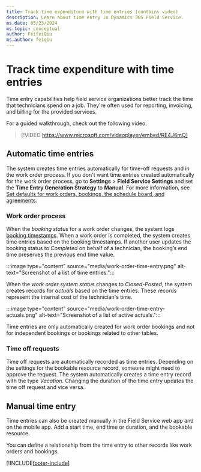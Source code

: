 ```yaml
---
title: Track time expenditure with time entries (contains video)
description: Learn about time entry in Dynamics 365 Field Service.
ms.date: 05/23/2024
ms.topic: conceptual
author: FeifeiQiu
ms.author: feiqiu
---
```


# Track time expenditure with time entries

Time entry capabilities help field service organizations better track the time that technicians spend on a job. They're often used for reporting, invoicing, and billing for the provided services.

For a guided walkthrough, check out the following video.

> [!VIDEO https://www.microsoft.com/videoplayer/embed/RE4J6mQ]

## Automatic time entries

 The system creates time entries automatically for time-off requests and in the work order process. If you don't want time entries created automatically for the work order process, go to **Settings** > **Field Service Settings** and set the **Time Entry Generation Strategy** to **Manual**. For more information, see [Set defaults for work orders, bookings, the schedule board, and agreements](configure-default-settings.md).

### Work order process

When the *booking status* for a work order changes, the system logs [booking timestamps](booking-timestamps.md). When a work order is completed, the system creates time entries based on the booking timestamps. If another user updates the booking status to *Completed* on behalf of a technician, the booking’s end time preserves the previous end time value.

:::image type="content" source="media/work-order-time-entry.png" alt-text="Screenshot of a list of time entries.":::

When the *work order system status* changes to *Closed-Posted*, the system creates records for *actuals* based on the time entries. These records represent the internal cost of the technician's time.

:::image type="content" source="media/work-order-time-entry-actuals.png" alt-text="Screenshot of a list of active actuals.":::

Time entries are only automatically created for work order bookings and not for independent bookings or bookings related to other tables.

### Time off requests

Time off requests are automatically recorded as time entries. Depending on the settings for the bookable resource record, someone might need to approve the request. The system automatically creates a time entry record with the type *Vacation*. Changing the duration of the time entry updates the time off request and vice versa.

## Manual time entry

Time entries can also be created manually in the Field Service web app and on the mobile app. Add a start time, end time or duration, and the bookable resource.

You can define a relationship from the time entry to other records like work orders and bookings.

[!INCLUDE[footer-include](../includes/footer-banner.md)]
